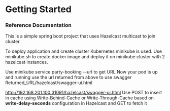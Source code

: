 # Getting Started

### Reference Documentation

This is a simple spring boot project that uses Hazelcast multicast to join cluster.

To deploy application and create cluster Kubernetes minikube is used.
Use minikube.sh to create docker image and deploy it on minikube cluster with 2 hazelcast instances.


Use minikube service party-booking --url to get URL
Now your pod is up and running use the url returned from above to use swagger 
Returned_URL/hazelcast/swagger-ui.html

http://192.168.201.100:31091/hazelcast/swagger-ui.html
Use POST to insert in cache using Write-Behind-Cache or Write-Through-Cache based on <b>write-delay-seconds</b> configuration in Hazelcast
and GET to fetch it

